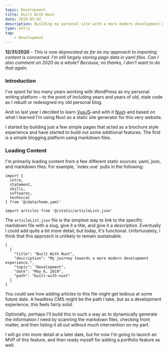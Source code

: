 ```yaml
---
topic: Development
title: Built With Nuxt
date: 2019-05-02
description: Building my personal site with a more modern development experience.
type: entry
tag:
    - Development
---
```

**12/31/2020** – *This is now deprecated as far as my approach to importing content is concerned. I'm still largely storing page data in yaml files. Can I also comment on 2020 as a whole? Because, no thanks, I don't want to do that again.*

### Introduction

I've spent far too many years working with WordPress as my personal writing platform – to the point of including years and years of old, stale code as I rebuilt or redesigned my old personal blog.

And so last year I decided to learn [VueJS](https://vuejs.org/)–and with it [Nuxt](https://nuxtjs.org/)–and based on what I learned I'm using Nuxt as a static site generator for this very website.

I started by building just a few simple pages that acted as a brochure style experience and have started to build out some additional features. The first is a simple blogging platform using markdown files.

### Loading Content

I'm primarily loading content from a few different static sources: yaml, json, and markdown files. For example, \`index.vue\` pulls in the following:

```js[index.vue]
import {
  intro,
  statement,
  skills,
  softwares,
  technical
} from '@/data/home.yaml'

import articles from '@/static/articleList.json'
```

The `articleList.json` file is the simplest way to link to the specific markdown file with a slug, give it a title, and give it a description. Eventually I could add quite a bit more detail, but today, it's functional. Unfortunately, I think that this approach is unlikely to remain sustainable.

```json[articleList.json]
[  
  {  
    "title": "Built With Nuxt",  
    "description": "My journey towards a more modern development experience.",  
    "topic": "Development",  
    "date": "May 6, 2019",  
    "path": "built-with-nuxt"  
  }  
]
```

You could see how adding articles to this file might get tedious at some future date. A headless CMS might be the path I take, but as a development experience, this feels fairly solid.

Optionally, perhaps I'll build this in such a way as to dynamically generate the information I need by scanning the markdown files, checking front matter, and then listing it all out without much intervention on my part.

I will go into more detail at a later date, but for now I'm going to launch an MVP of this feature, and then ready myself for adding a portfolio feature as well.